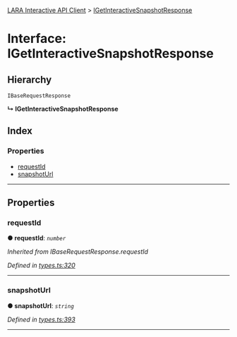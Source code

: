 [LARA Interactive API Client](../README.md) > [IGetInteractiveSnapshotResponse](../interfaces/igetinteractivesnapshotresponse.md)

# Interface: IGetInteractiveSnapshotResponse

## Hierarchy

 `IBaseRequestResponse`

**↳ IGetInteractiveSnapshotResponse**

## Index

### Properties

* [requestId](igetinteractivesnapshotresponse.md#requestid)
* [snapshotUrl](igetinteractivesnapshotresponse.md#snapshoturl)

---

## Properties

<a id="requestid"></a>

###  requestId

**● requestId**: *`number`*

*Inherited from IBaseRequestResponse.requestId*

*Defined in [types.ts:320](../../../lara-typescript/src/interactive-api-client/types.ts#L320)*

___
<a id="snapshoturl"></a>

###  snapshotUrl

**● snapshotUrl**: *`string`*

*Defined in [types.ts:393](../../../lara-typescript/src/interactive-api-client/types.ts#L393)*

___

